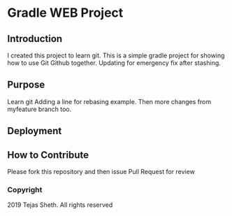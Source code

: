 #  Gradle WEB Project

## Introduction
I created this project to learn git.
This is a simple gradle project for showing how to use Git
Github together. Updating for emergency fix after stashing.
## Purpose
Learn git
Adding a line for rebasing example.
Then more changes from myfeature branch too.
## Deployment

## How to Contribute
Please fork this repository and then issue Pull Request for review
### Copyright

2019 Tejas Sheth.
All rights reserved
